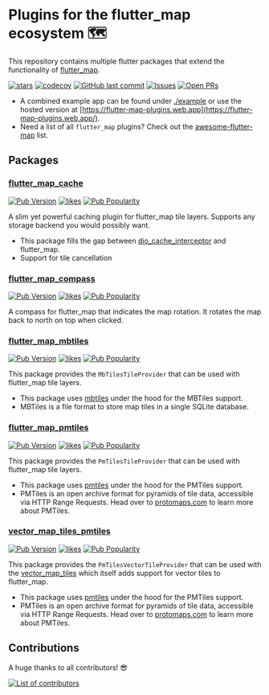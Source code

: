 # Plugins for the flutter_map ecosystem 🗺️

This repository contains multiple flutter packages that extend the
functionality of [flutter_map](https://pub.dev/packages/flutter_map).

[![stars](https://badgen.net/github/stars/josxha/flutter_map_plugins?label=stars&color=green&icon=github)](https://github.com/josxha/flutter_map_plugins/stargazers)
[![codecov](https://codecov.io/gh/josxha/flutter_map_plugins/graph/badge.svg?token=5045489G7X)](https://codecov.io/gh/josxha/flutter_map_plugins)
[![GitHub last commit](https://img.shields.io/github/last-commit/josxha/flutter_map_plugins)](https://github.com/josxha/flutter_map_plugins)
[![Issues](https://img.shields.io/github/issues/josxha/flutter_map_plugins)](https://github.com/josxha/flutter_map_plugins/issues)
[![Open PRs](https://badgen.net/github/open-prs/josxha/flutter_map_cache?label=Open+PRs&color=green)](https://GitHub.com/josxha/flutter_map_plugins/pulls)

- A combined example app can be found under
  [./example](https://github.com/josxha/flutter_map_plugins)
  or use the hosted version
  at [https://flutter-map-plugins.web.app](https://flutter-map-plugins.web.app/).
- Need a list of all `flutter_map` plugins? Check out
  the [awesome-flutter-map](https://github.com/josxha/awesome-flutter-map?tab=readme-ov-file#awesome-flutter-map)
  list.

## Packages

### [flutter_map_cache](https://pub.dev/packages/flutter_map_cache)

[![Pub Version](https://img.shields.io/pub/v/flutter_map_cache)](https://pub.dev/packages/flutter_map_cache)
[![likes](https://img.shields.io/pub/likes/flutter_map_cache?logo=flutter)](https://pub.dev/packages/flutter_map_cache)
[![Pub Popularity](https://img.shields.io/pub/popularity/flutter_map_cache)](https://pub.dev/packages/flutter_map_cache)

A slim yet powerful caching plugin for flutter_map tile layers. Supports any
storage backend you would possibly want.

- This package fills the gap
  between [dio_cache_interceptor](https://pub.dev/packages/dio_cache_interceptor)
  and flutter_map.
- Support for tile cancellation

### [flutter_map_compass](https://pub.dev/packages/flutter_map_compass)

[![Pub Version](https://img.shields.io/pub/v/flutter_map_compass)](https://pub.dev/packages/flutter_map_compass)
[![likes](https://img.shields.io/pub/likes/flutter_map_compass?logo=flutter)](https://pub.dev/packages/flutter_map_compass)
[![Pub Popularity](https://img.shields.io/pub/popularity/flutter_map_compass)](https://pub.dev/packages/flutter_map_compass)

A compass for flutter_map that indicates the map rotation. It rotates the map
back to north on top when clicked.

### [flutter_map_mbtiles](https://pub.dev/packages/flutter_map_mbtiles)

[![Pub Version](https://img.shields.io/pub/v/flutter_map_mbtiles)](https://pub.dev/packages/flutter_map_mbtiles)
[![likes](https://img.shields.io/pub/likes/flutter_map_mbtiles?logo=flutter)](https://pub.dev/packages/flutter_map_mbtiles)
[![Pub Popularity](https://img.shields.io/pub/popularity/flutter_map_mbtiles)](https://pub.dev/packages/flutter_map_mbtiles)

This package provides the `MbTilesTileProvider` that can be used with
flutter_map tile layers.

- This package uses [mbtiles](https://pub.dev/packages/mbtiles) under the hood
  for the MBTiles support.
- MBTiles is a file format to store map tiles in a single SQLite database.

### [flutter_map_pmtiles](https://pub.dev/packages/flutter_map_pmtiles)

[![Pub Version](https://img.shields.io/pub/v/flutter_map_pmtiles)](https://pub.dev/packages/flutter_map_pmtiles)
[![likes](https://img.shields.io/pub/likes/flutter_map_pmtiles?logo=flutter)](https://pub.dev/packages/flutter_map_pmtiles)
[![Pub Popularity](https://img.shields.io/pub/popularity/flutter_map_pmtiles)](https://pub.dev/packages/flutter_map_pmtiles)

This package provides the `PmTilesTileProvider` that can be used with
flutter_map tile layers.

- This package uses [pmtiles](https://pub.dev/packages/pmtiles) under the hood
  for the PMTiles support.
- PMTiles is an open archive format for pyramids of tile data, accessible via
  HTTP Range Requests. Head over to [protomaps.com](https://protomaps.com/) to
  learn more about
  PMTiles.

### [vector_map_tiles_pmtiles](https://pub.dev/packages/vector_map_tiles_pmtiles)

[![Pub Version](https://img.shields.io/pub/v/vector_map_tiles_pmtiles)](https://pub.dev/packages/vector_map_tiles_pmtiles)
[![likes](https://img.shields.io/pub/likes/vector_map_tiles_pmtiles?logo=flutter)](https://pub.dev/packages/vector_map_tiles_pmtiles)
[![Pub Popularity](https://img.shields.io/pub/popularity/vector_map_tiles_pmtiles)](https://pub.dev/packages/vector_map_tiles_pmtiles)

This package provides the `PmTilesVectorTileProvider` that can be used with
the [vector_map_tiles](https://pub.dev/packages/vector_map_tiles) which itself
adds support for vector tiles to flutter_map.

- This package uses [pmtiles](https://pub.dev/packages/pmtiles) under the hood
  for the PMTiles support.
- PMTiles is an open archive format for pyramids of tile data, accessible via
  HTTP Range Requests. Head over to [protomaps.com](https://protomaps.com/) to
  learn more about
  PMTiles.

## Contributions

A huge thanks to all contributors! 😎

[![List of contributors](https://contrib.rocks/image?repo=josxha/flutter_map_plugins)](https://github.com/josxha/flutter_map_plugins/graphs/contributors)
